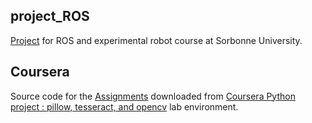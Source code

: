 ## project_ROS
[Project](../main/project_ROS) for ROS and experimental robot course at Sorbonne University.

## Coursera
Source code for the [Assignments](../main/Assignments) downloaded from [Coursera Python project : pillow, tesseract, and opencv](https://www.coursera.org/learn/python-project/home/week/1) lab environment.

